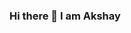 ### Hi there 👋 I am Akshay 

<!--
**Akshay101/Akshay101** is a ✨ _special_ ✨ repository because its `README.md` (this file) appears on your GitHub profile.

Here are some ideas to get you started:

- 🔭 I’m an Embedded Engineer
- 🌱 I’m currently learning Autosar
- 🤔 I’m looking for something ...
- 💬 Ask me about Embedded related stuff 
- 📫 How to reach me: [Twitter][https://twitter.com/theAkshay4u] [Linkedin][https://www.linkedin.com/in/akshay-lakade/]
- ⚡ Fun fact: I am not lazy just overflowing with potential energy!!
-->
  
